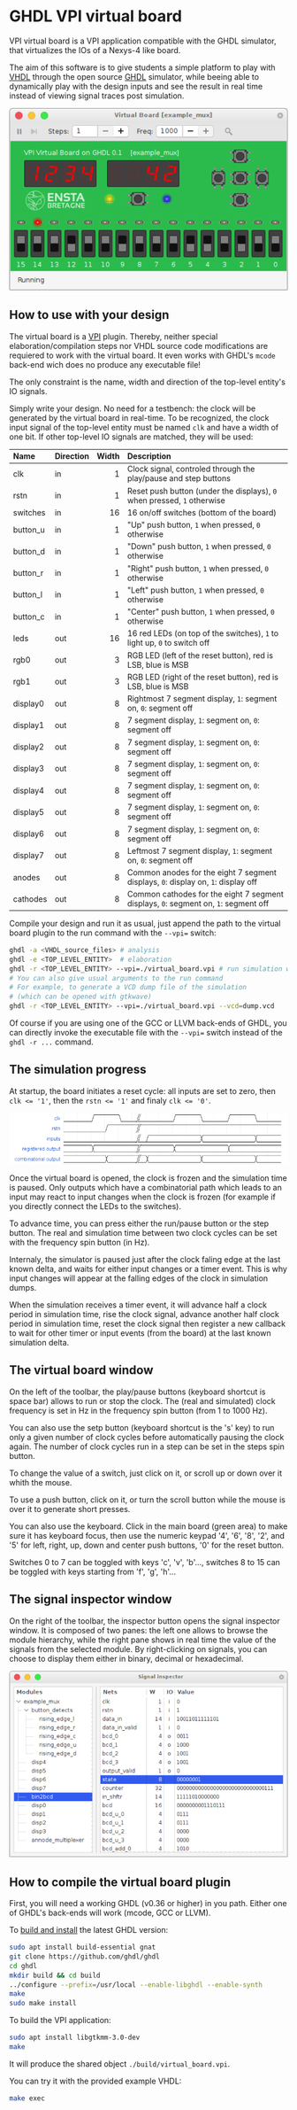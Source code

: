 
GHDL VPI virtual board
======================

VPI virtual board is a VPI application compatible with the GHDL simulator,
that virtualizes the IOs of a Nexys-4 like board. 

The aim of this software is to give students a simple platform to play with [VHDL](https://en.wikipedia.org/wiki/VHDL)
through the open source [GHDL](https://ghdl.readthedocs.io/en/latest/about.html#what-is-ghdl) simulator,
while beeing able to dynamically play with the design inputs and see the result in real time instead of
viewing signal traces post simulation.

![main window](images/screenshot_main_window.png)


How to use with your design
---------------------------

The virtual board is a [VPI](https://en.wikipedia.org/wiki/Verilog_Procedural_Interface) plugin.
Thereby, neither special elaboration/compilation steps nor VHDL source code modifications are requiered to work with the virtual board.
It even works with GHDL's `mcode` back-end wich does no produce any executable file! 

The only constraint is the name, width and direction of the top-level entity's IO signals.

Simply write your design. No need for a testbench: the clock will be generated by the virtual board in real-time.
To be recognized, the clock input signal of the top-level entity must be named `clk` and have a width of one bit.
If other top-level IO signals are matched, they will be used:

| Name     | Direction | Width | Description                                                                 |
|:---------|:----------|------:|:----------------------------------------------------------------------------|
| clk      | in        |     1 | Clock signal, controled through the play/pause and step buttons             |
| rstn     | in        |     1 | Reset push button (under the displays), `0` when pressed, `1` otherwise     |
| switches | in        |    16 | 16 on/off switches (bottom of the board)                                    |
| button_u | in        |     1 | "Up" push button, `1` when pressed, `0` otherwise                           |
| button_d | in        |     1 | "Down" push button, `1` when pressed, `0` otherwise                         |
| button_r | in        |     1 | "Right" push button, `1` when pressed, `0` otherwise                        |
| button_l | in        |     1 | "Left" push button, `1` when pressed, `0` otherwise                         |
| button_c | in        |     1 | "Center" push button, `1` when pressed, `0` otherwise                       |
| leds     | out       |    16 | 16 red LEDs (on top of the switches), `1` to light up, `0` to switch off    |
| rgb0     | out       |     3 | RGB LED (left of the reset button), red is LSB, blue is MSB                 |
| rgb1     | out       |     3 | RGB LED (right of the reset button), red is LSB, blue is MSB                |
| display0 | out       |     8 | Rightmost 7 segment display, `1`: segment on, `0`: segment off              |
| display1 | out       |     8 | 7 segment display, `1`: segment on, `0`: segment off                        |
| display2 | out       |     8 | 7 segment display, `1`: segment on, `0`: segment off                        |
| display3 | out       |     8 | 7 segment display, `1`: segment on, `0`: segment off                        |
| display4 | out       |     8 | 7 segment display, `1`: segment on, `0`: segment off                        |
| display5 | out       |     8 | 7 segment display, `1`: segment on, `0`: segment off                        |
| display6 | out       |     8 | 7 segment display, `1`: segment on, `0`: segment off                        |
| display7 | out       |     8 | Leftmost 7 segment display, `1`: segment on, `0`: segment off               |
| anodes   | out       |     8 | Common anodes for the eight 7 segment displays, `0`: display on, `1`: display off |
| cathodes | out       |     8 | Common cathodes for the eight 7 segment displays, `0`: segment on, `1`: segment off|

Compile your design and run it as usual, just append the path to the virtual board plugin to the run command with the `--vpi=` switch:
```bash
ghdl -a <VHDL_source_files> # analysis
ghdl -e <TOP_LEVEL_ENTITY>  # elaboration
ghdl -r <TOP_LEVEL_ENTITY> --vpi=./virtual_board.vpi # run simulation with virtual board plugin
# You can also give usual arguments to the run command
# For example, to generate a VCD dump file of the simulation
# (which can be opened with gtkwave)
ghdl -r <TOP_LEVEL_ENTITY> --vpi=./virtual_board.vpi --vcd=dump.vcd
```
Of course if you are using one of the GCC or LLVM back-ends of GHDL, 
you can directly invoke the executable file with the `--vpi=` switch instead of the `ghdl -r ...` command.


The simulation progress
-----------------------

At startup, the board initiates a reset cycle: all inputs are set to zero, then `clk <= '1'`, then the `rstn <= '1'` and finaly `clk <= '0'`.

![chronogram](images/chronigram.png)

Once the virtual board is opened, the clock is frozen and the simulation time is paused.
Only outputs which have a combinatorial path which leads to an input may react to input changes when
the clock is frozen (for example if you directly connect the LEDs to the switches).

To advance time, you can press either the run/pause button or the step button. 
The real and simulation time between two clock cycles can be set with the frequency spin button (in Hz).

Internaly, the simulator is paused just after the clock faling edge at the last known delta,
and waits for either input changes or a timer event.
This is why input changes will appear at the falling edges of the clock in simulation dumps.

When the simulation receives a timer event, it will advance half a clock period in simulation time,
rise the clock signal, advance another half clock period in simulation time, reset the clock signal 
then register a new callback to wait for other timer or input events (from the board) at the last known simulation delta.



The virtual board window
------------------------

On the left of the toolbar, the play/pause buttons (keyboard shortcut is space bar) allows to run or stop
the clock.
The (real and simulated) clock frequency is set in Hz in the frequency spin button (from 1 to 1000 Hz).

You can also use the setp button (keyboard shortcut is the 's' key) to run only a given number of clock cycles
before automatically pausing the clock again.
The number of clock cycles run in a step can be set in the steps spin button.

To change the value of a switch, just click on it, or scroll up or down over it whith the mouse.

To use a push button, click on it, or turn the scroll button while the mouse is over it to generate short presses.

You can also use the keyboard. Click in the main board (green area) to make sure it has keyboard focus, 
then use the numeric keypad '4', '6', '8', '2', and '5' for left, right, up, down and center push buttons, 
'0' for the reset button.

Switches 0 to 7 can be toggled with keys 'c', 'v', 'b'...,
switches 8 to 15 can be toggled with keys starting from 'f', 'g', 'h'...

The signal inspector window
---------------------------

On the right of the toolbar, the inspector button opens the signal inspector window.
It is composed of two panes:
the left one allows to browse the module hierarchy, while the right pane shows in real time the
value of the signals from the selected module.
By right-clicking on signals, you can choose to display them either in binary, decimal or hexadecimal.

![inspector window](images/screenshot_signal_inspector.png)


How to compile the virtual board plugin
---------------------------------------

First, you will need a working GHDL (v0.36 or higher) in you path.
Either one of GHDL's back-ends will work (mcode, GCC or LLVM).

To [build and install](https://ghdl.readthedocs.io/en/latest/getting/mcode.html) the latest GHDL version:
```bash
sudo apt install build-essential gnat
git clone https://github.com/ghdl/ghdl
cd ghdl
mkdir build && cd build
../configure --prefix=/usr/local --enable-libghdl --enable-synth
make
sudo make install
```

To build the VPI application:
```bash
sudo apt install libgtkmm-3.0-dev
make
```
It will produce the shared object `./build/virtual_board.vpi`.

You can try it with the provided example VHDL:
```bash
make exec
```




